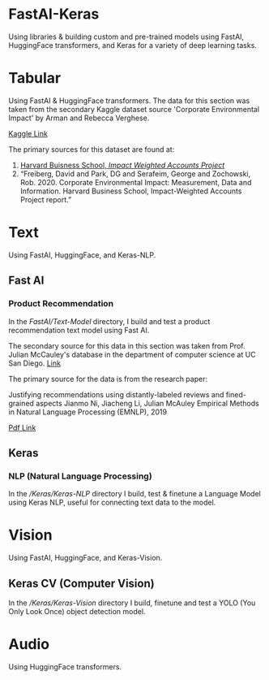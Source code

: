 # FastAI-Keras
Using libraries & building custom and pre-trained models using FastAI, HuggingFace transformers, and Keras for a variety of deep learning tasks.

# Tabular

Using FastAI & HuggingFace transformers. The data for this section was taken from the secondary Kaggle dataset source 'Corporate Environmental Impact' by Arman and Rebecca Verghese.

[Kaggle Link](https://www.kaggle.com/datasets/mannmann2/corporate-environmental-impact/data)

The primary sources for this dataset are found at:
1. [Harvard Buisness School, *Impact Weighted Accounts Project*](https://www.hbs.edu/impact-weighted-accounts/Pages/default.aspx)
2. “Freiberg, David and Park, DG and Serafeim, George and Zochowski, Rob. 2020. Corporate Environmental Impact: Measurement, Data and Information. Harvard Business School, Impact-Weighted Accounts Project report.”

# Text

Using FastAI, HuggingFace, and Keras-NLP.

## Fast AI

### Product Recommendation

In the *FastAI/Text-Model* directory, I build and test a product recommendation text model using Fast AI.

The secondary source for this data in this section was taken from Prof. Julian McCauley's database in the department of computer science at UC San Diego. [Link](https://cseweb.ucsd.edu/~jmcauley/datasets/amazon_v2/)

The primary source for the data is from the research paper: 

Justifying recommendations using distantly-labeled reviews and fined-grained aspects
Jianmo Ni, Jiacheng Li, Julian McAuley
Empirical Methods in Natural Language Processing (EMNLP), 2019

[Pdf Link](https://cseweb.ucsd.edu/~jmcauley/pdfs/emnlp19a.pdf)

## Keras 

### NLP (Natural Language Processing)
In the */Keras/Keras-NLP* directory I build, test & finetune a Language Model using Keras NLP, useful for connecting text data to the model.

# Vision

Using FastAI, HuggingFace, and Keras-Vision.

## Keras CV (Computer Vision)
In the */Keras/Keras-Vision* directory I build, finetune and test a
 YOLO (You Only Look Once) object detection model.

# Audio

Using HuggingFace transformers.
